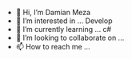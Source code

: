 - 👋 Hi, I’m Damian Meza
- 👀 I’m interested in ... Develop
- 🌱 I’m currently learning ... c#
- 💞️ I’m looking to collaborate on ... 
- 📫 How to reach me ...

<!---
BraggerDeck/BraggerDeck is a ✨ special ✨ repository because its `README.md` (this file) appears on your GitHub profile.
You can click the Preview link to take a look at your changes.
--->
